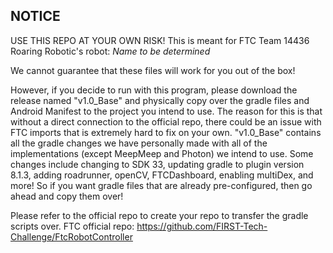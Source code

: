 ## NOTICE
USE THIS REPO AT YOUR OWN RISK! This is meant for FTC Team 14436 Roaring Robotic's robot: *Name to be determined*

We cannot guarantee that these files will work for you out of the box!


However, if you decide to run with this program, please download the release named "v1.0_Base" and physically copy over the gradle files and Android Manifest to the project you intend to use.
The reason for this is that without a direct connection to the official repo, there could be an issue with FTC imports that is extremely hard to fix on your own.
"v1.0_Base" contains all the gradle changes we have personally made with all of the implementations (except MeepMeep and Photon) we intend to use.
Some changes include changing to SDK 33, updating gradle to plugin version 8.1.3, adding roadrunner, openCV, FTCDashboard, enabling multiDex, and more!
So if you want gradle files that are already pre-configured, then go ahead and copy them over!

Please refer to the official repo to create your repo to transfer the gradle scripts over.
FTC official repo: https://github.com/FIRST-Tech-Challenge/FtcRobotController
